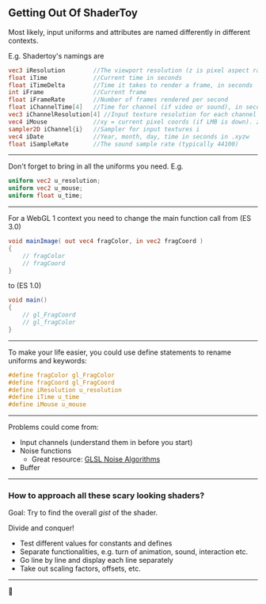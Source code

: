 ## Getting Out Of ShaderToy

Most likely, input uniforms and attributes are named differently in different contexts. 

E.g. Shadertoy's namings are

```glsl
vec3 iResolution        //The viewport resolution (z is pixel aspect ratio, usually 1.0)
float iTime             //Current time in seconds
float iTimeDelta        //Time it takes to render a frame, in seconds
int iFrame              //Current frame
float iFrameRate        //Number of frames rendered per second
float iChannelTime[4]   //Time for channel (if video or sound), in seconds
vec3 iChannelResolution[4] //Input texture resolution for each channel
vec4 iMouse             //xy = current pixel coords (if LMB is down). zw = click pixel
sampler2D iChannel{i}   //Sampler for input textures i
vec4 iDate              //Year, month, day, time in seconds in .xyzw
float iSampleRate       //The sound sample rate (typically 44100)
```

------

Don't forget to bring in all the uniforms you need. E.g.

```glsl
uniform vec2 u_resolution;
uniform vec2 u_mouse;
uniform float u_time;
```

------

For a WebGL 1 context you need to change the main function call from (ES 3.0)

```glsl
void mainImage( out vec4 fragColor, in vec2 fragCoord ) 
{
    // fragColor
    // fragCoord
}
```

to (ES 1.0)

```glsl
void main()
{
    // gl_FragCoord
    // gl_fragColor
}
```

------

To make your life easier, you could use define statements to rename uniforms and keywords:

```glsl
#define fragColor gl_FragColor
#define fragCoord gl_FragCoord
#define iResolution u_resolution
#define iTime u_time
#define iMouse u_mouse
```

------

Problems could come from:

* Input channels (understand them in before you start)
* Noise functions
    * Great resource: [GLSL Noise Algorithms](https://gist.github.com/patriciogonzalezvivo/670c22f3966e662d2f83)
* Buffer



------

### How to approach all these scary looking shaders?

Goal: Try to find the overall *gist* of the shader.  

Divide and conquer!  

* Test different values for constants and defines
* Separate functionalities, e.g. turn of animation, sound, interaction etc.
* Go line by line and display each line separately
* Take out scaling factors, offsets, etc.

---

🧐